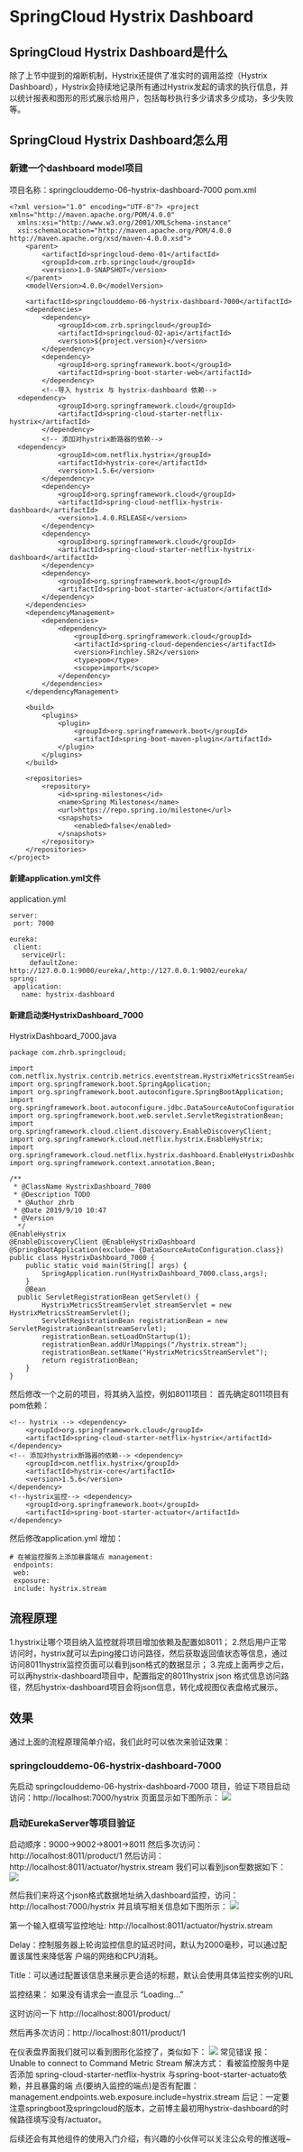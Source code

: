 # SpringCloud Hystrix Dashboard

## SpringCloud Hystrix Dashboard是什么
除了上节中提到的熔断机制，Hystrix还提供了准实时的调用监控（Hystrix Dashboard），Hystrix会持续地记录所有通过Hystrix发起的请求的执行信息，并以统计报表和图形的形式展示给用户，包括每秒执行多少请求多少成功，多少失败等。

## SpringCloud Hystrix Dashboard怎么用
### 新建一个dashboard model项目
项目名称：springclouddemo-06-hystrix-dashboard-7000
pom.xml
```
<?xml version="1.0" encoding="UTF-8"?> <project xmlns="http://maven.apache.org/POM/4.0.0"
  xmlns:xsi="http://www.w3.org/2001/XMLSchema-instance"
  xsi:schemaLocation="http://maven.apache.org/POM/4.0.0 http://maven.apache.org/xsd/maven-4.0.0.xsd">
    <parent>
        <artifactId>springcloud-demo-01</artifactId>
        <groupId>com.zrb.springcloud</groupId>
        <version>1.0-SNAPSHOT</version>
    </parent>
    <modelVersion>4.0.0</modelVersion>

    <artifactId>springclouddemo-06-hystrix-dashboard-7000</artifactId>
    <dependencies>
        <dependency>
            <groupId>com.zrb.springcloud</groupId>
            <artifactId>springcloud-02-api</artifactId>
            <version>${project.version}</version>
        </dependency>
        <dependency>
            <groupId>org.springframework.boot</groupId>
            <artifactId>spring-boot-starter-web</artifactId>
        </dependency>
        <!--导入 hystrix 与 hystrix-dashboard 依赖-->
  <dependency>
            <groupId>org.springframework.cloud</groupId>
            <artifactId>spring-cloud-starter-netflix-hystrix</artifactId>
        </dependency>
        <!-- 添加对hystrix断路器的依赖-->
  <dependency>
            <groupId>com.netflix.hystrix</groupId>
            <artifactId>hystrix-core</artifactId>
            <version>1.5.6</version>
        </dependency>
        <dependency>
            <groupId>org.springframework.cloud</groupId>
            <artifactId>spring-cloud-netflix-hystrix-dashboard</artifactId>
            <version>1.4.0.RELEASE</version>
        </dependency>
        <dependency>
            <groupId>org.springframework.cloud</groupId>
            <artifactId>spring-cloud-starter-netflix-hystrix-dashboard</artifactId>
        </dependency>
        <dependency>
            <groupId>org.springframework.boot</groupId>
            <artifactId>spring-boot-starter-actuator</artifactId>
        </dependency>
    </dependencies>
    <dependencyManagement>
        <dependencies>
            <dependency>
                <groupId>org.springframework.cloud</groupId>
                <artifactId>spring-cloud-dependencies</artifactId>
                <version>Finchley.SR2</version>
                <type>pom</type>
                <scope>import</scope>
            </dependency>
        </dependencies>
    </dependencyManagement>

    <build>
        <plugins>
            <plugin>
                <groupId>org.springframework.boot</groupId>
                <artifactId>spring-boot-maven-plugin</artifactId>
            </plugin>
        </plugins>
    </build>

    <repositories>
        <repository>
            <id>spring-milestones</id>
            <name>Spring Milestones</name>
            <url>https://repo.spring.io/milestone</url>
            <snapshots>
                <enabled>false</enabled>
            </snapshots>
        </repository>
    </repositories>
</project>
```
#### 新建application.yml文件
application.yml
```
server:
 port: 7000

eureka:
 client: 
   serviceUrl: 
     defaultZone: http://127.0.0.1:9000/eureka/,http://127.0.0.1:9002/eureka/
spring:
 application: 
   name: hystrix-dashboard
```
#### 新建启动类HystrixDashboard_7000
HystrixDashboard_7000.java
```
package com.zhrb.springcloud;

import com.netflix.hystrix.contrib.metrics.eventstream.HystrixMetricsStreamServlet;
import org.springframework.boot.SpringApplication;
import org.springframework.boot.autoconfigure.SpringBootApplication;
import org.springframework.boot.autoconfigure.jdbc.DataSourceAutoConfiguration;
import org.springframework.boot.web.servlet.ServletRegistrationBean;
import org.springframework.cloud.client.discovery.EnableDiscoveryClient;
import org.springframework.cloud.netflix.hystrix.EnableHystrix;
import org.springframework.cloud.netflix.hystrix.dashboard.EnableHystrixDashboard;
import org.springframework.context.annotation.Bean;

/**
 * @ClassName HystrixDashboard_7000
 * @Description TODO
  * @Author zhrb
 * @Date 2019/9/10 10:47
 * @Version
  */ 
@EnableHystrix
@EnableDiscoveryClient @EnableHystrixDashboard @SpringBootApplication(exclude= {DataSourceAutoConfiguration.class})
public class HystrixDashboard_7000 {
    public static void main(String[] args) {
        SpringApplication.run(HystrixDashboard_7000.class,args);
    }
    @Bean
  public ServletRegistrationBean getServlet() {
        HystrixMetricsStreamServlet streamServlet = new HystrixMetricsStreamServlet();
        ServletRegistrationBean registrationBean = new ServletRegistrationBean(streamServlet);
        registrationBean.setLoadOnStartup(1);
        registrationBean.addUrlMappings("/hystrix.stream");
        registrationBean.setName("HystrixMetricsStreamServlet");
        return registrationBean;
    }
}
```


然后修改一个之前的项目，将其纳入监控，例如8011项目：
首先确定8011项目有pom依赖：
```
<!-- hystrix --> <dependency>
    <groupId>org.springframework.cloud</groupId>
    <artifactId>spring-cloud-starter-netflix-hystrix</artifactId>
</dependency>
<!-- 添加对hystrix断路器的依赖--> <dependency>
    <groupId>com.netflix.hystrix</groupId>
    <artifactId>hystrix-core</artifactId>
    <version>1.5.6</version>
</dependency>
<!--hystrix监控--> <dependency>
    <groupId>org.springframework.boot</groupId>
    <artifactId>spring-boot-starter-actuator</artifactId>
</dependency>
```

然后修改application.yml
增加：
```
# 在被监控服务上添加暴露端点 management:
 endpoints: 
 web: 
 exposure: 
 include: hystrix.stream
```

## 流程原理

1.hystrix让哪个项目纳入监控就将项目增加依赖及配置如8011；
2.然后用户正常访问时，hystrix就可以去ping接口访问路径，然后获取返回值状态等信息，通过访问8011hystrix监控页面可以看到json格式的数据显示；
3.完成上面两步之后，可以再hystrix-dashboard项目中，配置指定的8011hystrix json 格式信息访问路径，然后hystrix-dashboard项目会将json信息，转化成视图仪表盘格式展示。

## 效果

通过上面的流程原理简单介绍，我们此时可以依次来验证效果：
### springclouddemo-06-hystrix-dashboard-7000
先启动 springclouddemo-06-hystrix-dashboard-7000 项目，验证下项目启动访问：http://localhost:7000/hystrix
页面显示如下图所示：
![](https://www.zhangruibin.com/upload/2019/09/4esuciqb7gj7trlf20tuak4c84.png)

### 启动EurekaServer等项目验证

启动顺序：9000->9002->8001->8011
然后多次访问：http://localhost:8011/product/1
然后访问：http://localhost:8011/actuator/hystrix.stream
我们可以看到json型数据如下：
![](https://www.zhangruibin.com/upload/2019/09/rborbqu9q4goaoov4eq80s4dkg.png)

然后我们来将这个json格式数据地址纳入dashboard监控，访问：http://localhost:7000/hystrix
并且填写相关信息如下图所示：
![](https://www.zhangruibin.com/upload/2019/09/5js900vd26in6of79qbi8uo210.png)

第一个输入框填写监控地址: http://localhost:8011/actuator/hystrix.stream

Delay：控制服务器上轮询监控信息的延迟时间，默认为2000毫秒，可以通过配置该属性来降低客
户端的网络和CPU消耗。

Title：可以通过配置该信息来展示更合适的标题，默认会使用具体监控实例的URL

监控结果：
如果没有请求会一直显示 “Loading…”

这时访问一下 http://localhost:8001/product/

然后再多次访问：http://localhost:8011/product/1

在仪表盘界面我们就可以看到图形化监控了，类似如下：
![](https://www.zhangruibin.com/upload/2019/09/q71o2ildoajhroj7kpvh0qhl0u.png)
常见错误
报： Unable to connect to Command Metric Stream
解决方式：
看被监控服务中是否添加 spring-cloud-starter-netflix-hystrix 与spring-boot-starter-actuato依赖，并且暴露的端
点(要纳入监控的端点)是否有配置： management.endpoints.web.exposure.include=hystrix.stream
后记：一定要注意springboot及springcloud的版本，之前博主最初用hystrix-dashboard的时候路径填写没有/actuator。

后续还会有其他组件的使用入门介绍，有兴趣的小伙伴可以关注公众号的推送哦~







